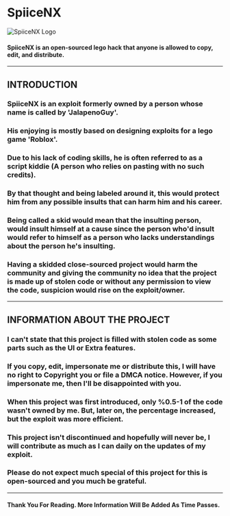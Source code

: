 # **SpiiceNX**
![SpiiceNX Logo](https://cdn.discordapp.com/attachments/738938991469920326/757075767996711012/SpiiceNX.png)
#### SpiiceNX is an open-sourced lego hack that anyone is allowed to copy, edit, and distribute.
_ _ _
## **INTRODUCTION**
### SpiiceNX is an exploit formerly owned by a person whose name is called by 'JalapenoGuy'.
### His enjoying is mostly based on designing exploits for a lego game 'Roblox'.
### Due to his lack of coding skills, he is often referred to as a script kiddie (A person who relies on pasting with no such credits). 
### By that thought and being labeled around it, this would protect him from any possible insults that can harm him and his career.
### Being called a skid would mean that the insulting person, would insult himself at a cause since the person who'd insult would refer to himself as a person who lacks understandings about the person he's insulting.
### Having a skidded close-sourced project would harm the community and giving the community no idea that the project is made up of stolen code or without any permission to view the code, suspicion would rise on the exploit/owner.
_ _ _
## **INFORMATION ABOUT THE PROJECT**
### I can't state that this project is filled with stolen code as some parts such as the UI or Extra features.
### If you copy, edit, impersonate me or distribute this, I will have no right to Copyright you or file a DMCA notice. However, if you impersonate me, then I'll be disappointed with you.
### When this project was first introduced, only %0.5-1 of the code wasn't owned by me. But, later on, the percentage increased, but the exploit was more efficient.
### This project isn't discontinued and hopefully will never be, I will contribute as much as I can daily on the updates of my exploit.
### Please do not expect much special of this project for this is open-sourced and you much be grateful.
_ _ _
#### Thank You For Reading. More Information Will Be Added As Time Passes.
